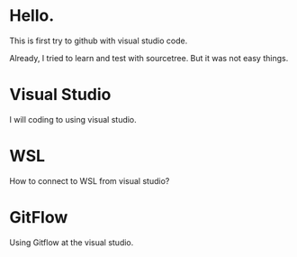 # Hello.

This is first try to github with visual studio code. 

Already, I tried to learn and test with sourcetree. 
But it was not easy things.

# Visual Studio 
I will coding to using visual studio. 

# WSL  
How to connect to WSL from visual studio? 

# GitFlow  
Using Gitflow at the visual studio. 

  